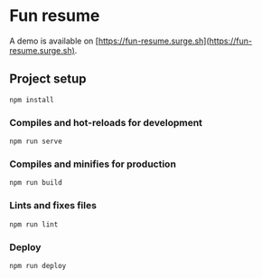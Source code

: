 # Fun resume

A demo is available on [https://fun-resume.surge.sh](https://fun-resume.surge.sh).

## Project setup
```
npm install
```

### Compiles and hot-reloads for development
```
npm run serve
```

### Compiles and minifies for production
```
npm run build
```

### Lints and fixes files
```
npm run lint
```

### Deploy
```
npm run deploy
```
